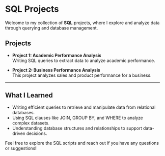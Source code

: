 # SQL Projects

Welcome to my collection of **SQL** projects, where I explore and analyze data through querying and database management.

## Projects

- **Project 1: Academic Performance Analysis**  
  Writing SQL queries to extract data to analyze academic performance.

- **Project 2: Business Performance Analysis**  
  This project analyzes sales and product performance for a business.


---

## What I Learned

- Writing efficient queries to retrieve and manipulate data from relational databases.  
- Using SQL clauses like JOIN, GROUP BY, and WHERE to analyze complex datasets.  
- Understanding database structures and relationships to support data-driven decisions.

Feel free to explore the SQL scripts and reach out if you have any questions or suggestions!
